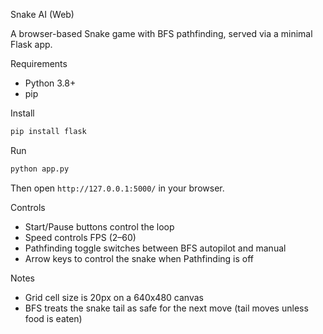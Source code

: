 Snake AI (Web)

A browser-based Snake game with BFS pathfinding, served via a minimal Flask app.

Requirements
- Python 3.8+
- pip

Install
```bash
pip install flask
```

Run
```bash
python app.py
```
Then open `http://127.0.0.1:5000/` in your browser.

Controls
- Start/Pause buttons control the loop
- Speed controls FPS (2–60)
- Pathfinding toggle switches between BFS autopilot and manual
- Arrow keys to control the snake when Pathfinding is off

Notes
- Grid cell size is 20px on a 640x480 canvas
- BFS treats the snake tail as safe for the next move (tail moves unless food is eaten)

